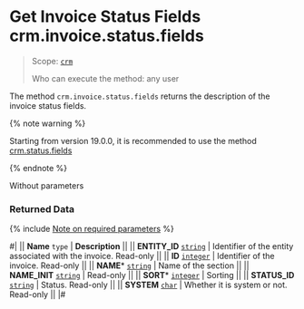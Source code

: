 # Get Invoice Status Fields crm.invoice.status.fields

> Scope: [`crm`](../../../scopes/permissions.md)
>
> Who can execute the method: any user

The method `crm.invoice.status.fields` returns the description of the invoice status fields.

{% note warning %}

Starting from version 19.0.0, it is recommended to use the method [crm.status.fields](../../../crm/status/crm-status-fields.md)

{% endnote %}

Without parameters

### Returned Data

{% include [Note on required parameters](../../../../_includes/required.md) %}

#|
|| **Name**
`type` | **Description** ||
|| **ENTITY_ID**
[`string`](../../../data-types.md) | Identifier of the entity associated with the invoice. Read-only ||
|| **ID**
[`integer`](../../../data-types.md) | Identifier of the invoice. Read-only  ||
|| **NAME***
[`string`](../../../data-types.md) | Name of the section  ||
|| **NAME_INIT**
[`string`](../../../data-types.md) | Read-only  ||
|| **SORT***
[`integer`](../../../data-types.md) | Sorting  ||
|| **STATUS_ID**
[`string`](../../../data-types.md) | Status. Read-only  ||
|| **SYSTEM**
[`char`](../../../data-types.md) | Whether it is system or not. Read-only ||
|#